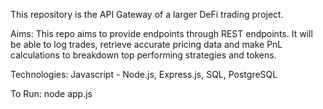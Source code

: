 This repository is the API Gateway of a larger DeFi trading project.

Aims: This repo aims to provide endpoints through REST endpoints. It will be able to log trades, retrieve accurate pricing data and make PnL calculations to breakdown top performing strategies and tokens.

Technologies: Javascript - Node.js, Express.js, SQL, PostgreSQL

To Run:
node app.js

